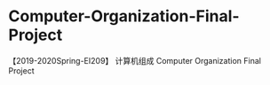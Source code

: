 # Computer-Organization-Final-Project
【2019-2020Spring-EI209】 计算机组成 Computer Organization Final Project
